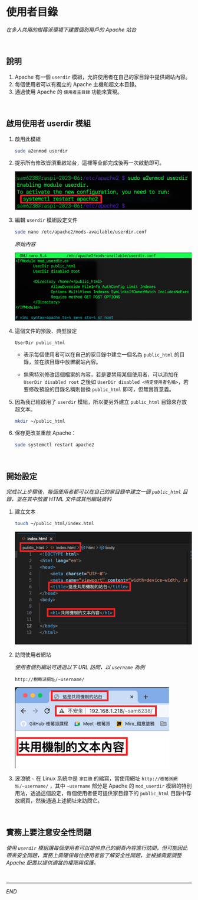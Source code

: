 # 使用者目錄

_在多人共用的樹莓派環境下建置個別用戶的 Apache 站台_

<br>

## 說明

1. Apache 有一個 `userdir` 模組，允許使用者在自己的家目錄中提供網站內容。
2. 每個使用者可以有獨立的 Apache 主機和超文本目錄。
3. 通過使用 Apache 的 `使用者主目錄` 功能來實現。

<br>

## 啟用使用者 userdir 模組

1. 啟用此模組
   
   ```bash
   sudo a2enmod userdir
   ```

2. 提示所有修改皆須重啟站台，這裡等全部完成後再一次啟動即可。

   ![](images/img_13.png)

3. 編輯 `userdir` 模組設定文件

   ```bash
   sudo nano /etc/apache2/mods-available/userdir.conf
   ```

   _原始內容_

   ![](images/img_14.png)


4. 這個文件的預設、典型設定

   ```
   UserDir public_html
   ```

   - 表示每個使用者可以在自己的家目錄中建立一個名為 `public_html` 的目錄，並在該目錄中放置網站內容。
   
   
   - 無需特別修改這個檔案的內容，若是要禁用某個使用者，可以添加在 `UserDir disabled root` 之後如 `UserDir disabled <特定使用者名稱>`，若要修改預設的目錄名稱則替換 `public_html` 即可，但無實質意義。


5. 因為我已經啟用了 `userdir` 模組，所以要另外建立 `public_html` 目錄來存放超文本。

   ```bash
   mkdir ~/public_html
   ```

6. 保存更改並重啟 Apache：

   ```bash
   sudo systemctl restart apache2
   ```

<br>

## 開始設定

_完成以上步驟後，每個使用者都可以在自己的家目錄中建立一個 `public_html` 目錄，並在其中放置 HTML 文件或其他網站資料_

1. 建立文本

   ```bash
   touch ~/public_html/index.html
   ```

   ![](images/img_15.png)



2. 訪問使用者網站

   _使用者個別網站可透過以下 URL 訪問，以 `username` 為例_

   ```
   http://樹莓派網址/~username/
   ```

   ![](images/img_16.png)

3. 波浪號 `~` 在 Linux 系統中是 `家目錄` 的縮寫，當使用網址 `http://樹莓派網址/~username/` ，其中 `~username` 部分是 Apache 的 `mod_userdir` 模組的特別用法，透過這個設定，每個使用者便可提供家目錄下的 `public_html` 目錄中存放網頁，然後通過上述網址來訪問它。

<br>

## 實務上要注意安全性問題

_使用 `userdir` 模組讓每個使用者可以提供自己的網頁內容進行訪問，但可能因此帶來安全問題，實務上需確保每位使用者皆了解安全性問題，並根據需要調整 Apache 配置以提供適當的權限與保護。_

<br>

---

_END_
